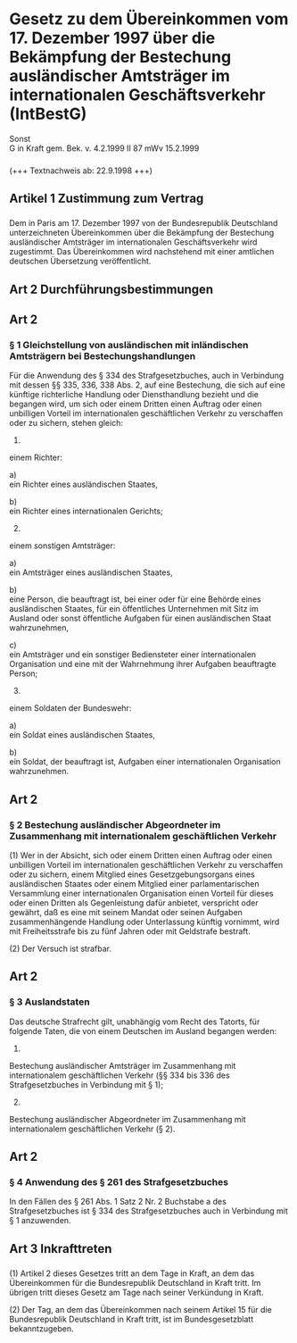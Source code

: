 Gesetz zu dem Übereinkommen vom 17. Dezember 1997 über die Bekämpfung der Bestechung ausländischer Amtsträger im internationalen Geschäftsverkehr (IntBestG)
============================================================================================================================================================

Sonst  
G in Kraft gem. Bek. v. 4.2.1999 II 87 mWv 15.2.1999

### 

(+++ Textnachweis ab: 22.9.1998 +++)

Artikel 1 Zustimmung zum Vertrag
--------------------------------

### 

Dem in Paris am 17. Dezember 1997 von der Bundesrepublik Deutschland unterzeichneten Übereinkommen über die Bekämpfung der Bestechung ausländischer Amtsträger im internationalen Geschäftsverkehr wird zugestimmt. Das Übereinkommen wird nachstehend mit einer amtlichen deutschen Übersetzung veröffentlicht.

Art 2 Durchführungsbestimmungen
-------------------------------

### 

Art 2
-----

### § 1 Gleichstellung von ausländischen mit inländischen Amtsträgern bei Bestechungshandlungen

Für die Anwendung des § 334 des Strafgesetzbuches, auch in Verbindung mit dessen §§ 335, 336, 338 Abs. 2, auf eine Bestechung, die sich auf eine künftige richterliche Handlung oder Diensthandlung bezieht und die begangen wird, um sich oder einem Dritten einen Auftrag oder einen unbilligen Vorteil im internationalen geschäftlichen Verkehr zu verschaffen oder zu sichern, stehen gleich:

1.  
einem Richter:

a)  
ein Richter eines ausländischen Staates,

b)  
ein Richter eines internationalen Gerichts;

2.  
einem sonstigen Amtsträger:

a)  
ein Amtsträger eines ausländischen Staates,

b)  
eine Person, die beauftragt ist, bei einer oder für eine Behörde eines ausländischen Staates, für ein öffentliches Unternehmen mit Sitz im Ausland oder sonst öffentliche Aufgaben für einen ausländischen Staat wahrzunehmen,

c)  
ein Amtsträger und ein sonstiger Bediensteter einer internationalen Organisation und eine mit der Wahrnehmung ihrer Aufgaben beauftragte Person;

3.  
einem Soldaten der Bundeswehr:

a)  
ein Soldat eines ausländischen Staates,

b)  
ein Soldat, der beauftragt ist, Aufgaben einer internationalen Organisation wahrzunehmen.

Art 2
-----

### § 2 Bestechung ausländischer Abgeordneter im Zusammenhang mit internationalem geschäftlichen Verkehr

(1) Wer in der Absicht, sich oder einem Dritten einen Auftrag oder einen unbilligen Vorteil im internationalen geschäftlichen Verkehr zu verschaffen oder zu sichern, einem Mitglied eines Gesetzgebungsorgans eines ausländischen Staates oder einem Mitglied einer parlamentarischen Versammlung einer internationalen Organisation einen Vorteil für dieses oder einen Dritten als Gegenleistung dafür anbietet, verspricht oder gewährt, daß es eine mit seinem Mandat oder seinen Aufgaben zusammenhängende Handlung oder Unterlassung künftig vornimmt, wird mit Freiheitsstrafe bis zu fünf Jahren oder mit Geldstrafe bestraft.

(2) Der Versuch ist strafbar.

Art 2
-----

### § 3 Auslandstaten

Das deutsche Strafrecht gilt, unabhängig vom Recht des Tatorts, für folgende Taten, die von einem Deutschen im Ausland begangen werden:

1.  
Bestechung ausländischer Amtsträger im Zusammenhang mit internationalem geschäftlichen Verkehr (§§ 334 bis 336 des Strafgesetzbuches in Verbindung mit § 1);

2.  
Bestechung ausländischer Abgeordneter im Zusammenhang mit internationalem geschäftlichen Verkehr (§ 2).

Art 2
-----

### § 4 Anwendung des § 261 des Strafgesetzbuches

In den Fällen des § 261 Abs. 1 Satz 2 Nr. 2 Buchstabe a des Strafgesetzbuches ist § 334 des Strafgesetzbuches auch in Verbindung mit § 1 anzuwenden.

Art 3 Inkrafttreten
-------------------

### 

(1) Artikel 2 dieses Gesetzes tritt an dem Tage in Kraft, an dem das Übereinkommen für die Bundesrepublik Deutschland in Kraft tritt. Im übrigen tritt dieses Gesetz am Tage nach seiner Verkündung in Kraft.

(2) Der Tag, an dem das Übereinkommen nach seinem Artikel 15 für die Bundesrepublik Deutschland in Kraft tritt, ist im Bundesgesetzblatt bekanntzugeben.
